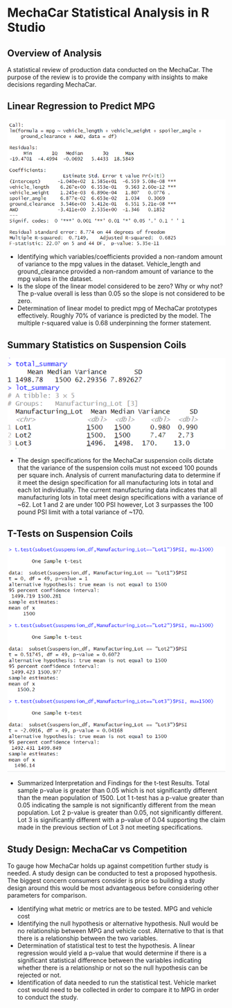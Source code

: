 # MechaCar Statistical Analysis in R Studio
## Overview of Analysis
A statistical review of production data conducted on the MechaCar. The purpose of the review is to provide the company with insights to make decisions regarding MechaCar.
## Linear Regression to Predict MPG
![Dev1]( https://github.com/cmwardcode/MechaCar_Statistical_Analysis/blob/main/Resources/Dev1.png)
* Identifying which variables/coefficients provided a non-random amount of variance to the mpg values in the dataset.
Vehicle_length and ground_clearance provided a non-random amount of variance to the mpg values in the dataset. 
* Is the slope of the linear model considered to be zero? Why or why not?
The p-value overall is less than 0.05 so the slope is not considered to be zero.
* Determination of linear model to predict mpg of MechaCar prototypes effectively.
Roughly 70% of variance is predicted by the model. The multiple r-squared value is 0.68 underpinning the former statement.
## Summary Statistics on Suspension Coils
![Dev2]( https://github.com/cmwardcode/MechaCar_Statistical_Analysis/blob/main/Resources/Dev2.png)

* The design specifications for the MechaCar suspension coils dictate that the variance of the suspension coils must not exceed 100 pounds per square inch. Analysis of current manufacturing data to determine if it meet the design specification for all manufacturing lots in total and each lot individually.
The current manufacturing data indicates that all manufacturing lots in total meet design specifications with a variance of ~62. Lot 1 and 2 are under 100 PSI however, Lot 3 surpasses the 100 pound PSI limit with a total variance of ~170.
## T-Tests on Suspension Coils
![Dev3]( https://github.com/cmwardcode/MechaCar_Statistical_Analysis/blob/main/Resources/Dev3.png)

* Summarized Interpretation and Findings for the t-test Results. 
Total sample p-value is greater than 0.05 which is not significantly different than the mean population of 1500.
Lot 1 t-test has a p-value greater than 0.05 indicating the sample is not significantly different from the mean population.
Lot 2 p-value is greater than 0.05, not significantly different.
Lot 3 is significantly different with a p-value of 0.04 supporting the claim made in the previous section of Lot 3 not meeting specifications.

## Study Design: MechaCar vs Competition
To gauge how MechaCar holds up against competition further study is needed. A study design can be conducted to test a proposed hypothesis. The biggest concern consumers consider is price so building a study design around this would be most advantageous before considering other parameters for comparison.
* Identifying what metric or metrics are to be tested.
MPG and vehicle cost
* Identifying the null hypothesis or alternative hypothesis.
Null would be no relationship between MPG and vehicle cost.
Alternative to that is that there is a relationship between the two variables.
* Determination of statistical test to test the hypothesis.
A linear regression would yield a p-value that would determine if there is a significant statistical difference between the variables indicating whether there is a relationship or not so the null hypothesis can be rejected or not. 
* Identification of data needed to run the statistical test.
Vehicle market cost would need to be collected in order to compare it to MPG in order to conduct the study. 
